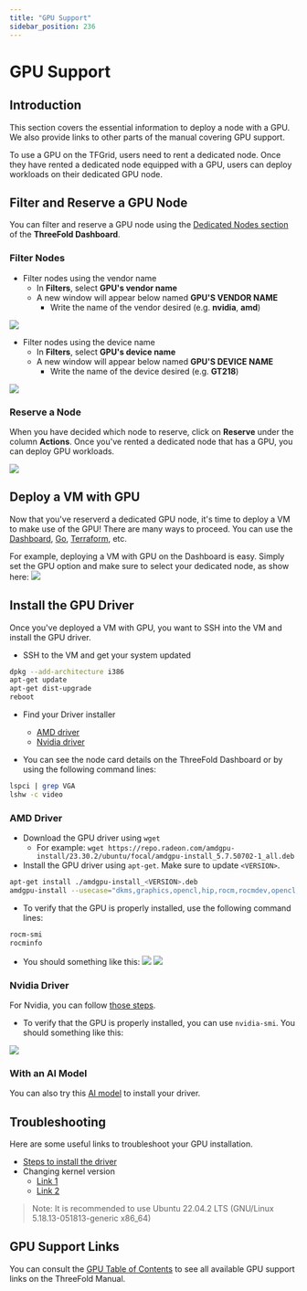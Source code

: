 ```yaml
---
title: "GPU Support"
sidebar_position: 236
---
```


<h1> GPU Support </h1>



## Introduction

This section covers the essential information to deploy a node with a GPU. We also provide links to other parts of the manual covering GPU support.

To use a GPU on the TFGrid, users need to rent a dedicated node. Once they have rented a dedicated node equipped with a GPU, users can deploy workloads on their dedicated GPU node. 


## Filter and Reserve a GPU Node

You can filter and reserve a GPU node using the [Dedicated Nodes section](../../dashboard/deploy/node_finder.md#dedicated-nodes) of the **ThreeFold Dashboard**.

### Filter Nodes

* Filter nodes using the vendor name
  * In **Filters**, select **GPU's vendor name**
  * A new window will appear below named **GPU'S VENDOR NAME**
    * Write the name of the vendor desired (e.g. **nvidia**, **amd**)

![](./img/gpu_8.png)

* Filter nodes using the device name
  * In **Filters**, select **GPU's device name**
  * A new window will appear below named **GPU'S DEVICE NAME**
    * Write the name of the device desired (e.g. **GT218**)

![](./img/gpu_9.png)

### Reserve a Node

When you have decided which node to reserve, click on **Reserve** under the column **Actions**. Once you've rented a dedicated node that has a GPU, you can deploy GPU workloads.

![](./img/gpu_2.png)

  
## Deploy a VM with GPU

Now that you've reserverd a dedicated GPU node, it's time to deploy a VM to make use of the GPU! There are many ways to proceed. You can use the [Dashboard](../../dashboard/solutions/fullVm.md), [Go](../../developers/grid3_go_readme/grid3_go_gpu.md), [Terraform](../terraform_toc/terraform_gpu_support.md), etc.

For example, deploying a VM with GPU on the Dashboard is easy. Simply set the GPU option and make sure to select your dedicated node, as show here:
![](./img/gpu_3.png)

## Install the GPU Driver

Once you've deployed a VM with GPU, you want to SSH into the VM and install the GPU driver.

- SSH to the VM and get your system updated
```bash
dpkg --add-architecture i386
apt-get update
apt-get dist-upgrade
reboot
```
- Find your Driver installer
  - [AMD driver](https://www.amd.com/en/support/linux-drivers)
  - [Nvidia driver](https://www.nvidia.com/download/index.aspx)

- You can see the node card details on the ThreeFold Dashboard or by using the following command lines:
```bash
lspci | grep VGA
lshw -c video
```

### AMD Driver

- Download the GPU driver using `wget`
  - For example: `wget https://repo.radeon.com/amdgpu-install/23.30.2/ubuntu/focal/amdgpu-install_5.7.50702-1_all.deb`
- Install the GPU driver using `apt-get`. Make sure to update `<VERSION>`.
```bash
apt-get install ./amdgpu-install_<VERSION>.deb
amdgpu-install --usecase="dkms,graphics,opencl,hip,rocm,rocmdev,opencl,hiplibsdk,mllib,mlsdk" --opencl=rocr --vulkan=pro --opengl=mesa
```
- To verify that the GPU is properly installed, use the following command lines:
```bash
rocm-smi
rocminfo
```
- You should something like this:
![](./img/gpu_4.png)
![](./img/gpu_5.png)
 
### Nvidia Driver

For Nvidia, you can follow [those steps](https://linuxize.com/post/how-to-nvidia-drivers-on-ubuntu-20-04/#installing-the-nvidia-drivers-using-the-command-line).
- To verify that the GPU is properly installed, you can use `nvidia-smi`. You should something like this:

 ![](./img/gpu_6.png)
 
### With an AI Model

You can also try this [AI model](https://github.com/invoke-ai/InvokeAI#getting-started-with-invokeai) to install your driver. 
 
## Troubleshooting

Here are some useful links to troubleshoot your GPU installation.

- [Steps to install the driver](https://amdgpu-install.readthedocs.io/en/latest/index.html)
- Changing kernel version
  - [Link 1](https://linux.how2shout.com/how-to-change-default-kernel-in-ubuntu-22-04-20-04-lts/)
  - [Link 2](https://gist.github.com/chaiyujin/c08e59752c3e238ff3b1a5098322b363)

> Note: It is recommended to use Ubuntu 22.04.2 LTS (GNU/Linux 5.18.13-051813-generic x86_64)

## GPU Support Links

You can consult the [GPU Table of Contents](./gpu_toc.md) to see all available GPU support links on the ThreeFold Manual.